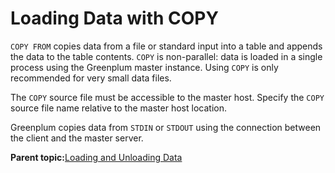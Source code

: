 # Loading Data with COPY 

`COPY FROM` copies data from a file or standard input into a table and appends the data to the table contents. `COPY` is non-parallel: data is loaded in a single process using the Greenplum master instance. Using `COPY` is only recommended for very small data files.

The `COPY` source file must be accessible to the master host. Specify the `COPY` source file name relative to the master host location.

Greenplum copies data from `STDIN` or `STDOUT` using the connection between the client and the master server.

**Parent topic:**[Loading and Unloading Data](../../load/topics/g-loading-and-unloading-data.html)


